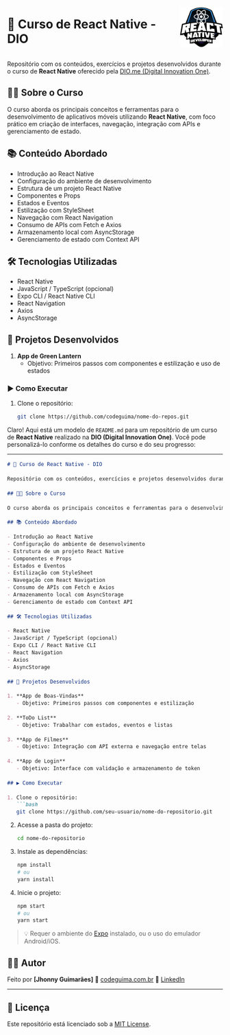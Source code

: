 <div style="display: flex; justify-content: space-between; align-items: center;">
  <h1>📱 Curso de React Native - DIO</h1>
  <img src="download.webp" alt="Logo React Native" width="100" />
</div>


Repositório com os conteúdos, exercícios e projetos desenvolvidos durante o curso de **React Native** oferecido pela [DIO.me (Digital Innovation One)](https://dio.me).

## 🧑‍🏫 Sobre o Curso

O curso aborda os principais conceitos e ferramentas para o desenvolvimento de aplicativos móveis utilizando **React Native**, com foco prático em criação de interfaces, navegação, integração com APIs e gerenciamento de estado.

## 📚 Conteúdo Abordado

- Introdução ao React Native
- Configuração do ambiente de desenvolvimento
- Estrutura de um projeto React Native
- Componentes e Props
- Estados e Eventos
- Estilização com StyleSheet
- Navegação com React Navigation
- Consumo de APIs com Fetch e Axios
- Armazenamento local com AsyncStorage
- Gerenciamento de estado com Context API

## 🛠 Tecnologias Utilizadas

- React Native
- JavaScript / TypeScript (opcional)
- Expo CLI / React Native CLI
- React Navigation
- Axios
- AsyncStorage

## 🚀 Projetos Desenvolvidos

1. **App de Green Lantern**
   - Objetivo: Primeiros passos com componentes e estilização e uso de estados


### ▶️ Como Executar

1. Clone o repositório:
   ```bash
   git clone https://github.com/codeguima/nome-do-repos.git

Claro! Aqui está um modelo de `README.md` para um repositório de um curso de **React Native** realizado na **DIO (Digital Innovation One)**. Você pode personalizá-lo conforme os detalhes do curso e do seu progresso:

---

````markdown
# 📱 Curso de React Native - DIO

Repositório com os conteúdos, exercícios e projetos desenvolvidos durante o curso de **React Native** oferecido pela [DIO.me (Digital Innovation One)](https://dio.me).

## 🧑‍🏫 Sobre o Curso

O curso aborda os principais conceitos e ferramentas para o desenvolvimento de aplicativos móveis utilizando **React Native**, com foco prático em criação de interfaces, navegação, integração com APIs e gerenciamento de estado.

## 📚 Conteúdo Abordado

- Introdução ao React Native
- Configuração do ambiente de desenvolvimento
- Estrutura de um projeto React Native
- Componentes e Props
- Estados e Eventos
- Estilização com StyleSheet
- Navegação com React Navigation
- Consumo de APIs com Fetch e Axios
- Armazenamento local com AsyncStorage
- Gerenciamento de estado com Context API

## 🛠 Tecnologias Utilizadas

- React Native
- JavaScript / TypeScript (opcional)
- Expo CLI / React Native CLI
- React Navigation
- Axios
- AsyncStorage

## 🚀 Projetos Desenvolvidos

1. **App de Boas-Vindas**
   - Objetivo: Primeiros passos com componentes e estilização

2. **ToDo List**
   - Objetivo: Trabalhar com estados, eventos e listas

3. **App de Filmes**
   - Objetivo: Integração com API externa e navegação entre telas

4. **App de Login**
   - Objetivo: Interface com validação e armazenamento de token

## ▶️ Como Executar

1. Clone o repositório:
   ```bash
   git clone https://github.com/seu-usuario/nome-do-repositorio.git
````

2. Acesse a pasta do projeto:

   ```bash
   cd nome-do-repositorio
   ```

3. Instale as dependências:

   ```bash
   npm install
   # ou
   yarn install
   ```

4. Inicie o projeto:

   ```bash
   npm start
   # ou
   yarn start
   ```

> 💡 Requer o ambiente do [Expo](https://expo.dev/) instalado, ou o uso do emulador Android/iOS.

## 👨‍💻 Autor

Feito por **\[Jhonny Guimarães]**
🔗 [codeguima.com.br](https://www.codeguima.com.br)
💼 [LinkedIn](https://linkedin.com/in/jhonny-guimaraes)

---

## 📌 Licença

Este repositório está licenciado sob a [MIT License](LICENSE).



